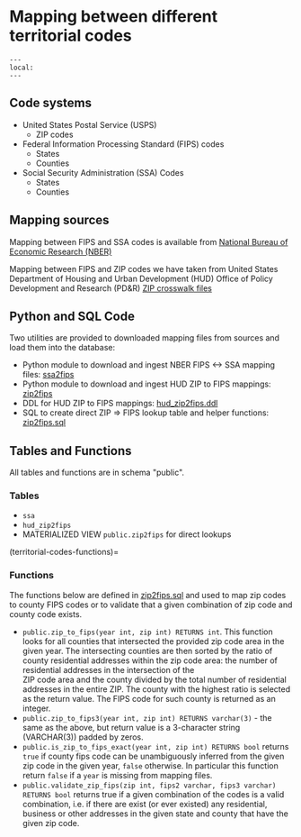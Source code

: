 # Mapping between different territorial codes

```{contents}
---
local:
---
```

## Code systems

* United States Postal Service (USPS)
    * ZIP codes
* Federal Information Processing Standard (FIPS) codes
    * States
    * Counties
* Social Security Administration (SSA) Codes
    * States
    * Counties

## Mapping sources

Mapping between FIPS and SSA codes is available from
[National Bureau of Economic Research (NBER)](https://www.nber.org/research/data/ssa-federal-information-processing-series-fips-state-and-county-crosswalk)

Mapping between FIPS and ZIP codes we have taken from
United States Department of Housing and Urban Development (HUD)
Office of Policy Development and Research (PD&R)
[ZIP crosswalk files](https://www.huduser.gov/portal/datasets/usps_crosswalk.html)

## Python and SQL Code

Two utilities are provided to downloaded mapping files from
sources and load them into the database:

* Python module to download and ingest NBER FIPS <-> SSA mapping files:
    [ssa2fips](members/ssa2fips)
* Python module to download and ingest HUD ZIP to FIPS mappings:
    [zip2fips](members/zip2fips)
* DDL for HUD ZIP to FIPS mappings:
    [hud_zip2fips.ddl](members/hud_zip2fips)
* SQL to create direct ZIP => FIPS lookup table and helper functions:
    [zip2fips.sql](members/zip2fips.sql)

## Tables and Functions

All tables and functions are in schema "public".

### Tables

* `ssa`
* `hud_zip2fips`
* MATERIALIZED VIEW `public.zip2fips` for direct lookups

(territorial-codes-functions)=
### Functions 
                                                            
The functions below are defined in [zip2fips.sql](members/zip2fips.sql)
and used to map zip codes to county FIPS codes or to validate that a given
combination of zip code and county code exists.

* `public.zip_to_fips(year int, zip int) RETURNS int`. This function 
    looks for all counties that intersected the provided zip code area in 
    the given year. The intersecting counties are then sorted 
    by the ratio of county residential addresses within the zip code area: 
    the number of residential addresses in the intersection of the  
    ZIP code area and the county divided by the total number 
    of residential addresses in the entire ZIP. The 
    county with the highest ratio is selected as the return value. The FIPS
    code for such county is returned as an integer.
* `public.zip_to_fips3(year int, zip int) RETURNS varchar(3)` - the same as
    the above, but return value is a 3-character string (VARCHAR(3)) padded by 
    zeros.
* `public.is_zip_to_fips_exact(year int, zip int) RETURNS bool` returns
    `true` if county fips code can be unambiguously inferred from the given
    zip code in the given year, `false` otherwise. In particular this function
    return `false` if a `year` is missing from mapping files.
* `public.validate_zip_fips(zip int, fips2 varchar, fips3 varchar) RETURNS bool`
    returns true if a given combination of the codes is a valid combination,
    i.e. if there are exist (or ever existed) any residential, business or 
    other addresses in the given state and county that have the
    given zip code.
